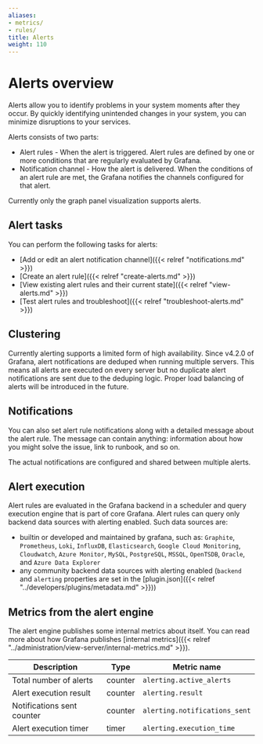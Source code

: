 ```yaml
---
aliases:
- metrics/
- rules/
title: Alerts
weight: 110
---
```


# Alerts overview

Alerts allow you to identify problems in your system moments after they occur. By quickly identifying unintended changes in your system, you can minimize disruptions to your services.

Alerts consists of two parts:

- Alert rules - When the alert is triggered. Alert rules are defined by one or more conditions that are regularly evaluated by Grafana.
- Notification channel - How the alert is delivered. When the conditions of an alert rule are met, the Grafana notifies the channels configured for that alert.

Currently only the graph panel visualization supports alerts.

## Alert tasks

You can perform the following tasks for alerts:

- [Add or edit an alert notification channel]({{< relref "notifications.md" >}})
- [Create an alert rule]({{< relref "create-alerts.md" >}})
- [View existing alert rules and their current state]({{< relref "view-alerts.md" >}})
- [Test alert rules and troubleshoot]({{< relref "troubleshoot-alerts.md" >}})

## Clustering

Currently alerting supports a limited form of high availability. Since v4.2.0 of Grafana, alert notifications are deduped when running multiple servers. This means all alerts are executed on every server but no duplicate alert notifications are sent due to the deduping logic. Proper load balancing of alerts will be introduced in the future.

## Notifications

You can also set alert rule notifications along with a detailed message about the alert rule. The message can contain anything: information about how you might solve the issue, link to runbook, and so on.

The actual notifications are configured and shared between multiple alerts.

## Alert execution

Alert rules are evaluated in the Grafana backend in a scheduler and query execution engine that is part
of core Grafana. Alert rules can query only backend data sources with alerting enabled. Such data sources are:
- builtin or developed and maintained by grafana, such as: `Graphite`, `Prometheus`, `Loki`, `InfluxDB`, `Elasticsearch`,
`Google Cloud Monitoring`, `Cloudwatch`, `Azure Monitor`, `MySQL`, `PostgreSQL`, `MSSQL`, `OpenTSDB`, `Oracle`, and `Azure Data Explorer`
- any community backend data sources with alerting enabled (`backend` and `alerting` properties are set in the [plugin.json]({{< relref "../developers/plugins/metadata.md" >}}))

## Metrics from the alert engine

The alert engine publishes some internal metrics about itself. You can read more about how Grafana publishes [internal metrics]({{< relref "../administration/view-server/internal-metrics.md" >}}).

Description | Type | Metric name
---------- | ----------- | ----------
Total number of alerts | counter | `alerting.active_alerts`
Alert execution result | counter | `alerting.result`
Notifications sent counter | counter | `alerting.notifications_sent`
Alert execution timer | timer | `alerting.execution_time`
